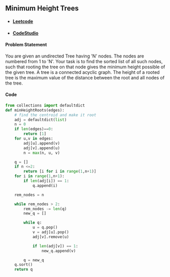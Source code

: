 ## Minimum Height Trees

- #### [Leetcode](https://leetcode.com/problems/minimum-height-trees/)
- #### [CodeStudio](https://www.codingninjas.com/codestudio/problems/roots-of-the-tree-having-minimum-height_1235193?topList=top-graphs-interview-questions)

#### Problem Statement

You are given an undirected Tree having 'N' nodes. The nodes are numbered from 1 to 'N'. Your task is to find the sorted list of all such nodes, such that rooting the tree on that node gives the minimum height possible of the given tree.
A tree is a connected acyclic graph. The height of a rooted tree is the maximum value of the distance between the root and all nodes of the tree.

#### Code

```Python
from collections import defaultdict
def minHeightRoots(edges):
    # find the centroid and make it root
    adj = defaultdict(list)
    n = 0
    if len(edges)==0:
        return [1]
    for u,v in edges:
        adj[u].append(v)
        adj[v].append(u)
        n = max(n, u, v)

    q = []
    if n <=2:
        return [i for i in range(1,n+1)]
    for i in range(1,n+1):
        if len(adj[i]) == 1:
            q.append(i)

    rem_nodes = n

    while rem_nodes > 2:
        rem_nodes -= len(q)
        new_q = []

        while q:
            u = q.pop()
            v = adj[u].pop()
            adj[v].remove(u)

            if len(adj[v]) == 1:
                new_q.append(v)

        q = new_q
    q.sort()
    return q

```
